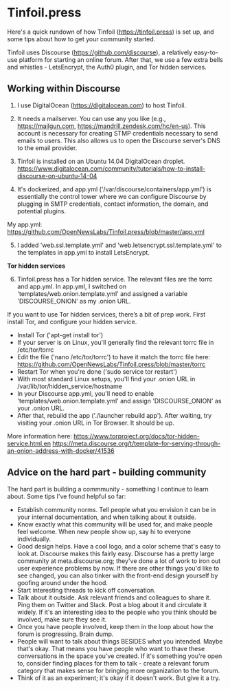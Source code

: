 Tinfoil.press
=========
Here's a quick rundown of how Tinfoil (https://tinfoil.press) is set up, and some tips about how to get your community started.

Tinfoil uses Discourse (https://github.com/discourse), a relatively easy-to-use platform for starting an online forum. After that, we use a few extra bells and whistles - LetsEncrypt, the Auth0 plugin, and Tor hidden services. 

Working within Discourse
---------

1) I use DigitalOcean (https://digitalocean.com) to host Tinfoil.

2) It needs a mailserver. You can use any you like (e.g., https://mailgun.com, https://mandrill.zendesk.com/hc/en-us). This account is necessary for creating STMP credentials necessary to send emails to users. This also allows us to open the Discourse server's DNS to the email provider.

3) Tinfoil is installed on an Ubuntu 14.04 DigitalOcean droplet. https://www.digitalocean.com/community/tutorials/how-to-install-discourse-on-ubuntu-14-04

4) It's dockerized, and app.yml ('/var/discourse/containers/app.yml') is essentially the control tower where we can configure Discourse by plugging in SMTP credentials, contact information, the domain, and potential plugins.

My app.yml: https://github.com/OpenNewsLabs/Tinfoil.press/blob/master/app.yml

5) I added 'web.ssl.template.yml' and 'web.letsencrypt.ssl.template.yml' to the templates in app.yml to install LetsEncrypt.

**Tor hidden services**

6) Tinfoil.press has a Tor hidden service. The relevant files are the torrc and app.yml. In app.yml, I switched on 'templates/web.onion.template.yml' and assigned a variable 'DISCOURSE_ONION' as my .onion URL.

If you want to use Tor hidden services, there’s a bit of prep work. First install Tor, and configure your hidden service. 
- Install Tor ('apt-get install tor')
- If your server is on Linux, you'll generally find the relevant torrc file in /etc/tor/torrc
- Edit the file ('nano /etc/tor/torrc') to have it match the torrc file here: https://github.com/OpenNewsLabs/Tinfoil.press/blob/master/torrc
- Restart Tor when you're done ('sudo service tor restart')
- With most standard Linux setups, you'll find your .onion URL in /var/lib/tor/hidden_service/hostname
- In your Discourse app.yml, you'll need to enable 'templates/web.onion.template.yml' and assign 'DISCOURSE_ONION' as your .onion URL.
- After that, rebuild the app ('./launcher rebuild app'). After waiting, try visiting your .onion URL in Tor Browser. It should be up.

More information here:
https://www.torproject.org/docs/tor-hidden-service.html.en
https://meta.discourse.org/t/template-for-serving-through-an-onion-address-with-docker/41536

Advice on the hard part - building community
--------

The hard part is building a commmunity - something I continue to learn about. Some tips I've found helpful so far: 
- Establish community norms. Tell people what you envision it can be in your internal documentation, and when talking about it outside.
- Know exactly what this community will be used for, and make people feel welcome. When new people show up, say hi to everyone individually.
- Good design helps. Have a cool logo, and a color scheme that's easy to look at. Discourse makes this fairly easy. Discourse has a pretty large community at meta.discourse.org; they've done a lot of work to iron out user experience problems by now. If there are other things you'd like to see changed, you can also tinker with the front-end design yourself by goofing around under the hood.
- Start interesting threads to kick off conversation.
- Talk about it outside. Ask relevant friends and colleagues to share it. Ping them on Twitter and Slack. Post a blog about it and circulate it widely. If it's an interesting idea to the people who you think should be involved, make sure they see it.
- Once you have people involved, keep them in the loop about how the forum is progressing. Brain dump.
- People will want to talk about things BESIDES what you intended. Maybe that's okay. That means you have people who want to thave these conversations in the space you've created. If it's something you're open to, consider finding places for them to talk - create a relevant forum category that makes sense for bringing more organization to the forum.
- Think of it as an experiment; it's okay if it doesn't work. But give it a try.
